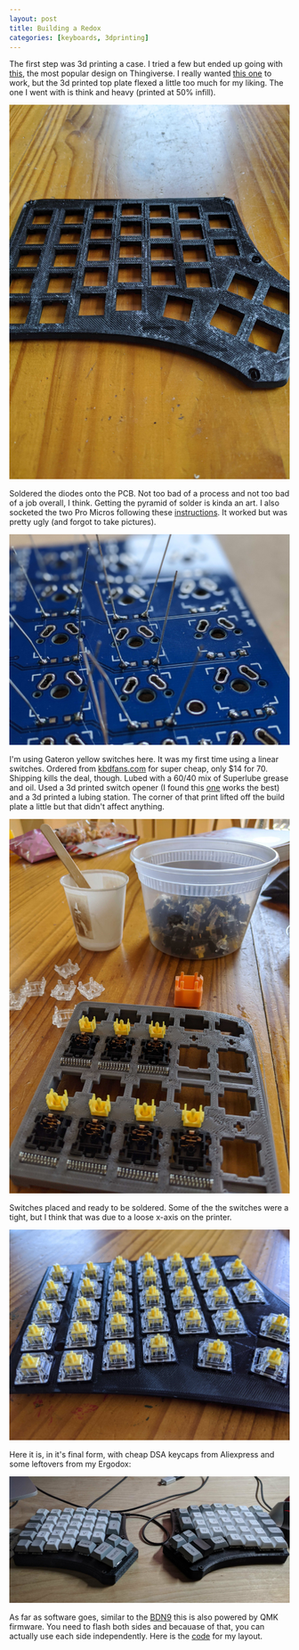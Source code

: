 ```yaml
---
layout: post
title: Building a Redox
categories: [keyboards, 3dprinting]
---
```


The first step was 3d printing a case.  I tried a few but ended up going with [this](https://www.thingiverse.com/thing:2886662), the most popular design on Thingiverse.  I really wanted [this one](https://www.thingiverse.com/thing:3825752) to work, but the 3d printed top plate flexed a little too much for my liking. The one I went with is think and heavy (printed at 50% infill).

![](/images/redox-case.jpg)

Soldered the diodes onto the PCB.  Not too bad of a process and not too bad of a job overall, I think. Getting the pyramid of solder is kinda an art.  I also socketed the two Pro Micros following these [instructions](https://docs.cannonkeys.com/sockets/).  It worked but was pretty ugly (and forgot to take pictures).

![](/images/redox-soldering.jpg)

I'm using Gateron yellow switches here.  It was my first time using a linear switches.  Ordered from [kbdfans.com](https://kbdfans.com) for super cheap, only $14 for 70.  Shipping kills the deal, though.  Lubed with a 60/40 mix of Superlube grease and oil.  Used a 3d printed switch opener (I found this [one](https://www.thingiverse.com/thing:2775085) works the best) and a 3d printed a lubing station.  The corner of that print lifted off the build plate a little but that didn't affect anything.

![](/images/redox-lubing.jpg)

Switches placed and ready to be soldered.  Some of the the switches were a tight, but I think that was due to a loose x-axis on the printer.

![](/images/redox-switches.jpg)

Here it is, in it's final form, with cheap DSA keycaps from Aliexpress and some leftovers from my Ergodox:

![](/images/redox-final.jpg)

As far as software goes, similar to the [BDN9](/building-the-bdn9) this is also powered by QMK firmware. You need to flash both sides and becauase of that, you can actually use each side independently. Here is the [code](https://github.com/ThomasChung/qmk_firmware/tree/master/keyboards/redox/keymaps/thomas) for my layout.
